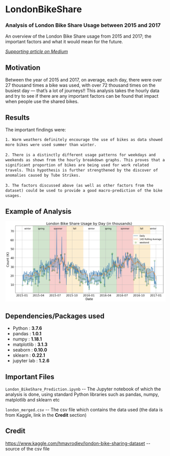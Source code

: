 # LondonBikeShare
### Analysis of London Bike Share Usage between 2015 and 2017
An overview of the London Bike Share usage from 2015 and 2017; the important factors and what it would mean for the future.

[*Supporting article on Medium*](https://medium.com/swlh/what-would-make-you-use-a-london-bike-share-b70a3d6a6bf1?source=friends_link&sk=51a90f8541aeed7f36c05329e0b403ad)

## Motivation
Between the year of 2015 and 2017, on average, each day, there were over 27 thousand times a bike was used, with over 72 thousand times on the busiest day — that’s a lot of journeys!! This analysis takes the hourly data and try to see if there are any important factors can be found that impact when people use the shared bikes.

## Results
The important findings were:

    1. Warm weathers definitely encourage the use of bikes as data showed more bikes were used summer than winter.
    
    2. There is a distinctly different usage patterns for weekdays and weekends as shown from the hourly breakdown graphs. This proves that a significant proportion of bikes are being used for work related travels. This hypothesis is further strengthened by the discover of anomalies caused by Tube Strikes.
    
    3. The factors discussed above (as well as other factors from the dataset) could be used to provide a good macro-prediction of the bike usages.

## Example of Analysis
![alt text](https://raw.githubusercontent.com/xyzjust/LondonBikeShare/main/example_plot.png)

## Dependencies/Packages used
- Python  :  **3.7.6**
- pandas  :  **1.0.1**
- numpy  :  **1.18.1**
- matplotlib  :  **3.1.3**
- seaborn  :  **0.10.0**
- sklearn  :  **0.22.1**
- jupyter lab  : **1.2.6**


## Important Files
`London_BikeShare_Prediction.ipynb` -- The Jupyter notebook of which the analysis is done, using standard Python libraries such as pandas, numpy, matplotlib and sklearn etc

`london_merged.csv` -- The csv file which contains the data used (the data is from Kaggle, link in the **Credit** section)

## Credit
https://www.kaggle.com/hmavrodiev/london-bike-sharing-dataset -- source of the csv file

